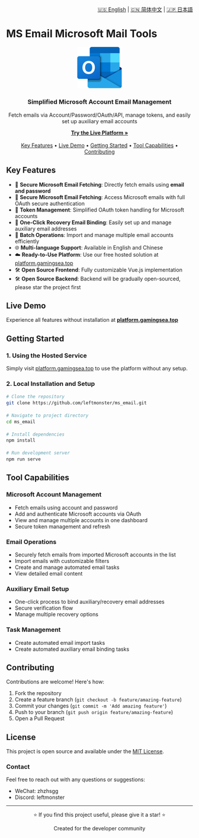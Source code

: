 <div align="right">
  <a href="README.md">🇺🇸 English</a> |
  <a href="README-zh.md">🇨🇳 简体中文</a> |
  <a href="README-ja.md">🇯🇵 日本語</a>
</div>

# MS Email Microsoft Mail Tools

<div align="center">
  <img src="public/img/ms-mail.png" alt="Microsoft Email Tools Logo" width="120px">
  <br>
  <h3>Simplified Microsoft Account Email Management</h3>
  <p>Fetch emails via Account/Password/OAuth/API, manage tokens, and easily set up auxiliary email accounts</p>
  
  <p>
    <a href="https://platform.gamingsea.top"><strong>Try the Live Platform »</strong></a>
    <br>
    <br>
    <a href="#key-features">Key Features</a> •
    <a href="#live-demo">Live Demo</a> •
    <a href="#getting-started">Getting Started</a> •
    <a href="#tool-capabilities">Tool Capabilities</a> •
    <a href="#contributing">Contributing</a>
  </p>
</div>

## Key Features

- 📧 **Secure Microsoft Email Fetching**: Directly fetch emails using **email and password**
- 📧 **Secure Microsoft Email Fetching**: Access Microsoft emails with full OAuth secure authentication
- 🔑 **Token Management**: Simplified OAuth token handling for Microsoft accounts
- 🔗 **One-Click Recovery Email Binding**: Easily set up and manage auxiliary email addresses
- 🔄 **Batch Operations**: Import and manage multiple email accounts efficiently
- 🌐 **Multi-language Support**: Available in English and Chinese
- ☁️ **Ready-to-Use Platform**: Use our free hosted solution at [platform.gamingsea.top](https://platform.gamingsea.top)
- 🛠️ **Open Source Frontend**: Fully customizable Vue.js implementation
- 🛠️ **Open Source Backend**: Backend will be gradually open-sourced, please star the project first

## Live Demo

Experience all features without installation at **[platform.gamingsea.top](https://platform.gamingsea.top)**

## Getting Started

### 1. Using the Hosted Service

Simply visit [platform.gamingsea.top](https://platform.gamingsea.top) to use the platform without any setup.

### 2. Local Installation and Setup

```bash
# Clone the repository
git clone https://github.com/leftmonster/ms_email.git

# Navigate to project directory
cd ms_email

# Install dependencies
npm install

# Run development server
npm run serve
```

## Tool Capabilities

### Microsoft Account Management

- Fetch emails using account and password
- Add and authenticate Microsoft accounts via OAuth
- View and manage multiple accounts in one dashboard
- Secure token management and refresh

### Email Operations

- Securely fetch emails from imported Microsoft accounts in the list
- Import emails with customizable filters
- Create and manage automated email tasks
- View detailed email content

### Auxiliary Email Setup

- One-click process to bind auxiliary/recovery email addresses
- Secure verification flow
- Manage multiple recovery options

### Task Management
- Create automated email import tasks
- Create automated auxiliary email binding tasks

## Contributing

Contributions are welcome! Here's how:

1. Fork the repository
2. Create a feature branch (`git checkout -b feature/amazing-feature`)
3. Commit your changes (`git commit -m 'Add amazing feature'`)
4. Push to your branch (`git push origin feature/amazing-feature`)
5. Open a Pull Request

## License

This project is open source and available under the [MIT License](LICENSE).

### Contact

Feel free to reach out with any questions or suggestions:

- WeChat: zhzhsgg
- Discord: leftmonster

---

<div align="center">
  <p>⭐ If you find this project useful, please give it a star! ⭐</p>
  <p>Created for the developer community</p>
</div>